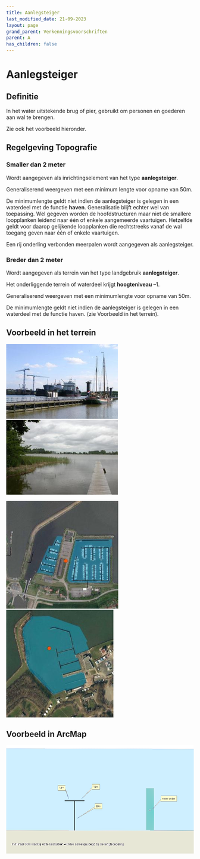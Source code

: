 ```yaml
---
title: Aanlegsteiger
last_modified_date: 21-09-2023
layout: page
grand_parent: Verkenningsvoorschriften
parent: A
has_children: false
---
```


Aanlegsteiger
=============

## Definitie

In het water uitstekende brug of pier, gebruikt om personen en goederen aan wal te brengen.

Zie ook het voorbeeld hieronder.

## Regelgeving Topografie

### Smaller dan 2 meter

Wordt aangegeven als inrichtingselement van het type **aanlegsteiger**.

Generaliserend weergeven met een minimum lengte voor opname van 50m.

De minimumlengte geldt niet indien de aanlegsteiger is gelegen in een waterdeel met de functie **haven**. Generalisatie blijft echter wel van toepassing. Wel gegeven worden de hoofdstructuren maar niet de smallere loopplanken leidend naar één of enkele aangemeerde vaartuigen. Hetzelfde geldt voor daarop gelijkende loopplanken die rechtstreeks vanaf de wal toegang geven naar één of enkele vaartuigen.

Een rij onderling verbonden meerpalen wordt aangegeven als aanlegsteiger.

### Breder dan 2 meter

Wordt aangegeven als terrein van het type landgebruik **aanlegsteiger**.

Het onderliggende terrein of waterdeel krijgt **hoogteniveau** –1.

Generaliserend weergeven met een minimumlengte voor opname van 50m.

De minimumlengte geldt niet indien de aanlegsteiger is gelegen in een waterdeel met de functie haven. (zie Voorbeeld in het terrein).

## Voorbeeld in het terrein

![](vv_0017_300x200.jpg)![](vv_0132_300x200.jpg)

![](aanlegsteiger2_301x288.jpg)![](aanlegsteiger3_288x288.jpg)

## Voorbeeld in ArcMap

![](aanlegsteiger.png)
